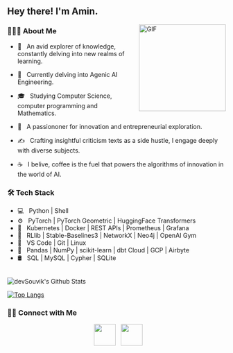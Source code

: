 <h2> Hey there! I'm Amin. </h2>
<img align="right" alt="GIF" src="https://th.bing.com/th/id/OIG2.LIqs940cCTSzCYTbeMoo?w=1024&h=1024&rs=1&pid=ImgDetMain" width="200"/>

<h3> 👨🏻‍💻 About Me </h3>

- 🤔 &nbsp; An avid explorer of knowledge, constantly delving into new realms of learning.

- 🔭 &nbsp; Currently delving into Agenic AI Engineering.

- 🎓 &nbsp; Studying Computer Science, computer programming and Mathematics.
- 🌱 &nbsp; A passiononer for innovation and entrepreneurial exploration.
- ✍️ &nbsp; Crafting insightful criticism texts as a side hustle, I engage deeply with diverse subjects.
- ☕ &nbsp; I belive, coffee is the fuel that powers the algorithms of innovation in the world of AI. 

<h3>🛠 Tech Stack</h3>

- 💻 &nbsp; Python | Shell  
- ⚙️ &nbsp; PyTorch | PyTorch Geometric | HuggingFace Transformers  
- 🔁 &nbsp; Kubernetes | Docker | REST APIs | Prometheus | Grafana  
- 🧠 &nbsp; RLlib | Stable-Baselines3 | NetworkX | Neo4j | OpenAI Gym  
- 🔧 &nbsp; VS Code | Git | Linux
- 🧮 &nbsp; Pandas | NumPy | scikit-learn | dbt Cloud | GCP | Airbyte  
- 🛢 &nbsp; SQL | MySQL | Cypher | SQLite

<br>

<img align="center" src="https://github-readme-stats.vercel.app/api?username=devSouvik&include_all_commits=true&count_private=true&show_icons=true&line_height=20&title_color=7A7ADB&icon_color=2234AE&text_color=D3D3D3&bg_color=0,000000,130F40" alt="devSouvik's Github Stats">

</br>

[![Top Langs](https://github-readme-stats.vercel.app/api/top-langs/?username=aminkeshavarzi&layout=compact&text_color=daf7dc&bg_color=151515)](https://github.com/aminkeshavarzi/github-readme-stats)


<h3> 🤝🏻 Connect with Me </h3>

<p align="center">
&nbsp; <a href="https://www.linkedin.com/in/amin-keshavarzi-03209096/" target="_blank" rel="noopener noreferrer"><img src="https://img.icons8.com/plasticine/100/000000/linkedin.png" width="50" /></a>
&nbsp; <a href="mailto:aminkeshavarzi@yahoo.com" target="_blank" rel="noopener noreferrer"><img src="https://img.icons8.com/plasticine/100/000000/gmail.png"  width="50" /></a>
</p>


